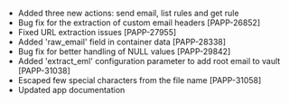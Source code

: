 * Added three new actions: send email, list rules and get rule
* Bug fix for the extraction of custom email headers [PAPP-26852]
* Fixed URL extraction issues [PAPP-27955]
* Added 'raw_email' field in container data [PAPP-28338]
* Bug fix for better handling of NULL values [PAPP-29842]
* Added 'extract_eml' configuration parameter to add root email to vault [PAPP-31038]
* Escaped few special characters from the file name [PAPP-31058]
* Updated app documentation